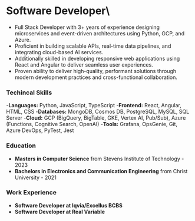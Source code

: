 # Software Developer\
- Full Stack Developer with 3+ years of experience designing microservices and event-driven architectures using Python, GCP, and Azure.
- Proficient in building scalable APIs, real-time data pipelines, and integrating cloud-based AI services.
- Additionally skilled in developing responsive web applications using React and Angular to deliver seamless user experiences.
- Proven ability to deliver high-quality, performant solutions through modern development practices and cross-functional collaboration.

### Techincal Skills
-**Languages:** Python, JavaScript, TypeScript
-**Frontend:** React, Angular, HTML, CSS 
-**Databases:** MongoDB, Cosmos DB, PostgreSQL, MySQL, SQL Server
-**Cloud:** GCP (BigQuery, BigTable, GKE, Vertex AI, Pub/Sub), Azure (Functions, Cognitive Search, OpenAI)
-**Tools:** Grafana, OpsGenie, Git, Azure DevOps, PyTest, Jest 

### Education
- **Masters in Computer Science** from Stevens Institute of Technology - 2023
- **Bachelors in Electronics and Communication Engineering** from Christ University - 2021

### Work Experience
- **Software Developer at Iqvia/Excellus BCBS**
- **Software Developer at Real Variable**
